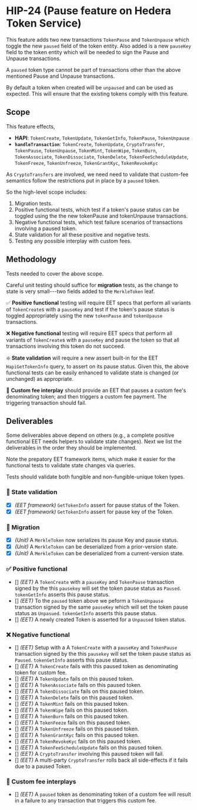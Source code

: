 # HIP-24 (Pause feature on Hedera Token Service)

This feature adds two new transactions `TokenPause` and `TokenUnpause` which toggle the new `paused` field 
of the token entity. Also added is a new `pauseKey` field to the token entity which will be needed to sign the 
Pause and Unpause transactions.

A `paused` token type cannot be part of transactions other than the above mentioned Pause and Unpause transactions.

By default a token when created will be `unpaused` and can be used as expected. This will ensure that the existing
tokens comply with this feature.


## Scope

This feature effects,
   - **HAPI**: `TokenCreate`, `TokenUpdate`, `TokenGetInfo`, `TokenPause`, `TokenUnpause`
   - **`handleTransaction`**: `TokenCreate`, `TokenUpdate`, `CryptoTransfer`, `TokenPause`, `TokenUnpause`, `TokenMint`,
   `TokenWipe`, `TokenBurn`, `TokenAssociate`, `TokenDissociate`, `TokenDelete`, `TokenFeeScheduleUpdate`, `TokenFreeze`,
   `TokenUnfreeze`, `TokenGrantKyc`, `TokenRevokeKyc`
   
As `CryptoTransfers` are involved, we need need to validate that custom-fee semantics follow the restrictions 
put in place by a `paused` token.

So the high-level scope includes:
   1. Migration tests.
   2. Positive functional tests, which test if a token's pause status can be toggled using the
   the new tokenPause and tokenUnpause transactions.
   3. Negative functional tests, which test failure scenarios of transactions involving a paused token.
   4. State validation for all these positive and negative tests.
   5. Testing any possible interplay with custom fees.

## Methodology

Tests needed to cover the above scope.

Careful unit testing should suffice for **migration** tests, as
the change to state is very small---two fields added to the 
`MerkleToken` leaf. 

:white_check_mark:&nbsp;**Positive functional** testing will require EET specs 
 that perform all variants of `TokenCreate`s with a `pauseKey` and test if the token's pause status is toggled 
 appropriately using the new `tokenPause` and `tokenUpause` transactions.
 
:x:&nbsp;**Negative functional** testing will require EET specs that perform all
 variants of `TokenCreate`s with a `pauseKey` and pause the token so that all transactions involving this token 
 do not succeed.
 
 :sparkle:&nbsp;**State validation** will require a new assert built-in for the 
 EET `HapiGetTokenInfo` query, to assert on its pause status. Given this, 
 the above functional tests can be easily enhanced to validate state is 
 changed (or unchanged) as appropriate.
  
:receipt:&nbsp;**Custom fee interplay** should provide an EET that pauses
a custom fee's denominating token; and then triggers a custom
fee payment. The triggering transaction should fail.


## Deliverables

Some deliverables above depend on others (e.g., a complete positive functional
EET needs helpers to validate state changes). Next we list the 
deliverables in the order they should be implemented. 

Note the prepatory EET framework items, which make it easier for the functional
tests to validate state changes via queries.

Tests should validate both fungible and non-fungible-unique token types.

### :ice_cube:&nbsp;State validation
   - [x] _(EET framework)_ `GetTokenInfo` assert for pause status of the Token.
   - [x] _(EET framework)_ `GetTokenInfo` assert for pause key of the Token.

### :cactus:&nbsp;Migration
   - [x] _(Unit)_ A `MerkleToken` now serializes its pause Key and pause status.
   - [x] _(Unit)_ A `MerkleToken` can be deserialized from a prior-version state.
   - [x] _(Unit)_ A `MerkleToken` can be deserialized from a current-version state.

### :white_check_mark:&nbsp;Positive functional
   - [] _(EET)_ A `TokenCreate` with a `pauseKey` and `TokenPause` transaction signed by the this `pausekey` will set the token pause status as `Paused`. `tokenGetInfo` asserts this pause status.
   - [] _(EET)_ To the `paused` token above we peform a `TokenUnpause` transaction signed by the same `pauseKey` which will set the token pause status as `Unpasued`. `tokenGetInfo` asserts this pause status.
   - [] _(EET)_ A newly created Token is asserted for a `Unpaused` token status.

### :x:&nbsp;Negative functional
   - [] _(EET)_ Setup with a A `TokenCreate` with a `pauseKey` and `TokenPause` transaction signed by the this `pausekey` will set the token pause status as `Paused`. `tokenGetInfo` asserts this pause status.
   - [] _(EET)_ A `TokenCreate` fails with this paused token as denominating token for custom fee.
   - [] _(EET)_ A `TokenUpdate` fails on this paused token.
   - [] _(EET)_ A `TokenAssociate` fails on this paused token.
   - [] _(EET)_ A `TokenDissociate` fails on this paused token.
   - [] _(EET)_ A `TokenDelete` fails on this paused token.
   - [] _(EET)_ A `TokenMint` fails on this paused token.
   - [] _(EET)_ A `TokenWipe` fails on this paused token.
   - [] _(EET)_ A `TokenBurn` fails on this paused token.
   - [] _(EET)_ A `TokenFeeze` fails on this paused token.
   - [] _(EET)_ A `TokenUnfreeze` fails on this paused token.
   - [] _(EET)_ A `TokenGrantKyc` fails on this paused token.
   - [] _(EET)_ A `TokenRevokeKyc` fails on this paused token.
   - [] _(EET)_ A `TokenFeeScheduleUpdate` fails on this paused token.
   - [] _(EET)_ A `CryptoTransfer` involving this paused token will fail.
   - [] _(EET)_ A multi-party `CryptoTransfer` rolls back all side-effects if it fails due to a paused Token.

### :receipt:&nbsp;Custom fee interplays
   - [] _(EET)_ A `paused` token as denominating token of a custom fee will result in a failure to any transaction that triggers this custom fee.
